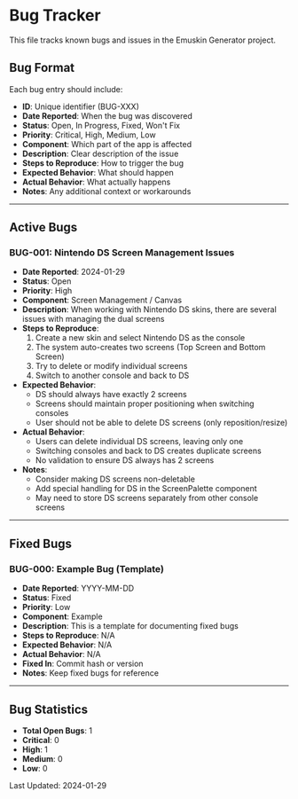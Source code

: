# Bug Tracker

This file tracks known bugs and issues in the Emuskin Generator project.

## Bug Format
Each bug entry should include:
- **ID**: Unique identifier (BUG-XXX)
- **Date Reported**: When the bug was discovered
- **Status**: Open, In Progress, Fixed, Won't Fix
- **Priority**: Critical, High, Medium, Low
- **Component**: Which part of the app is affected
- **Description**: Clear description of the issue
- **Steps to Reproduce**: How to trigger the bug
- **Expected Behavior**: What should happen
- **Actual Behavior**: What actually happens
- **Notes**: Any additional context or workarounds

---

## Active Bugs

### BUG-001: Nintendo DS Screen Management Issues
- **Date Reported**: 2024-01-29
- **Status**: Open
- **Priority**: High
- **Component**: Screen Management / Canvas
- **Description**: When working with Nintendo DS skins, there are several issues with managing the dual screens
- **Steps to Reproduce**:
  1. Create a new skin and select Nintendo DS as the console
  2. The system auto-creates two screens (Top Screen and Bottom Screen)
  3. Try to delete or modify individual screens
  4. Switch to another console and back to DS
- **Expected Behavior**: 
  - DS should always have exactly 2 screens
  - Screens should maintain proper positioning when switching consoles
  - User should not be able to delete DS screens (only reposition/resize)
- **Actual Behavior**:
  - Users can delete individual DS screens, leaving only one
  - Switching consoles and back to DS creates duplicate screens
  - No validation to ensure DS always has 2 screens
- **Notes**: 
  - Consider making DS screens non-deletable
  - Add special handling for DS in the ScreenPalette component
  - May need to store DS screens separately from other console screens

---

## Fixed Bugs

### BUG-000: Example Bug (Template)
- **Date Reported**: YYYY-MM-DD
- **Status**: Fixed
- **Priority**: Low
- **Component**: Example
- **Description**: This is a template for documenting fixed bugs
- **Steps to Reproduce**: N/A
- **Expected Behavior**: N/A
- **Actual Behavior**: N/A
- **Fixed In**: Commit hash or version
- **Notes**: Keep fixed bugs for reference

---

## Bug Statistics
- **Total Open Bugs**: 1
- **Critical**: 0
- **High**: 1
- **Medium**: 0
- **Low**: 0

Last Updated: 2024-01-29